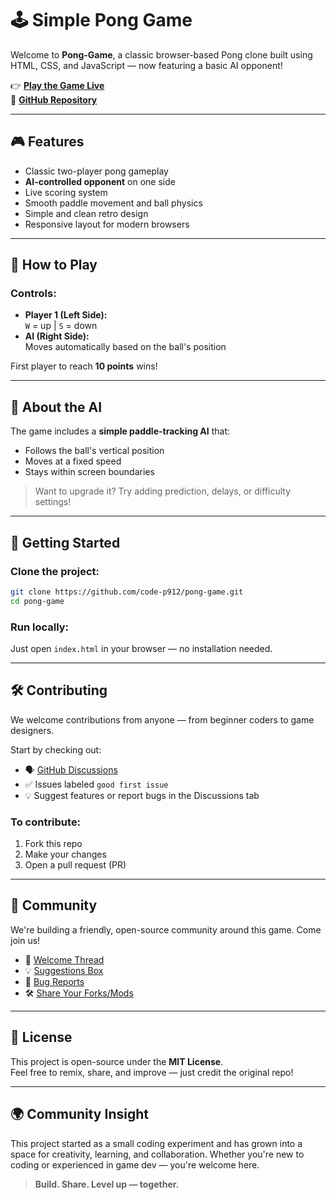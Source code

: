 # 🕹️ Simple Pong Game

Welcome to **Pong-Game**, a classic browser-based Pong clone built using HTML, CSS, and JavaScript — now featuring a basic AI opponent!

👉 **[Play the Game Live](https://code-p912.github.io/pong-game/)**  
📁 **[GitHub Repository](https://github.com/code-p912/pong-game)**

---

## 🎮 Features

- Classic two-player pong gameplay
- **AI-controlled opponent** on one side
- Live scoring system
- Smooth paddle movement and ball physics
- Simple and clean retro design
- Responsive layout for modern browsers

---

## 🧠 How to Play

### Controls:
- **Player 1 (Left Side):**  
  `W` = up | `S` = down  
- **AI (Right Side):**  
  Moves automatically based on the ball's position

First player to reach **10 points** wins!

---

## 🤖 About the AI

The game includes a **simple paddle-tracking AI** that:
- Follows the ball's vertical position
- Moves at a fixed speed
- Stays within screen boundaries

> Want to upgrade it? Try adding prediction, delays, or difficulty settings!

---

## 🚀 Getting Started

### Clone the project:
```bash
git clone https://github.com/code-p912/pong-game.git
cd pong-game
```

### Run locally:
Just open `index.html` in your browser — no installation needed.

---

## 🛠️ Contributing

We welcome contributions from anyone — from beginner coders to game designers.

Start by checking out:
- 🗣️ [GitHub Discussions](https://github.com/code-p912/pong-game/discussions)
- ✅ Issues labeled `good first issue`
- 💡 Suggest features or report bugs in the Discussions tab

### To contribute:
1. Fork this repo  
2. Make your changes  
3. Open a pull request (PR)

---

## 📣 Community

We're building a friendly, open-source community around this game. Come join us!

- 👋 [Welcome Thread](https://github.com/code-p912/pong-game/discussions)
- 💡 [Suggestions Box](https://github.com/code-p912/pong-game/discussions)
- 🐞 [Bug Reports](https://github.com/code-p912/pong-game/discussions)
- 🛠️ [Share Your Forks/Mods](https://github.com/code-p912/pong-game/discussions)

---

## 📜 License

This project is open-source under the **MIT License**.  
Feel free to remix, share, and improve — just credit the original repo!

---

## 🌍 Community Insight

This project started as a small coding experiment and has grown into a space for creativity, learning, and collaboration. Whether you're new to coding or experienced in game dev — you're welcome here.

> **Build. Share. Level up — together.**
